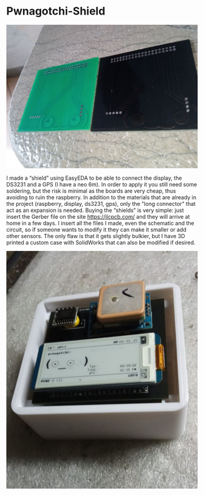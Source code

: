 # Pwnagotchi-Shield

![alt text](https://github.com/Francesco-Pagano/Pwnagotchi-Shield/blob/main/img/Shields.jpg)

I made a “shield” using EasyEDA to be able to connect the display, the DS3231 and a GPS (I have a neo 6m). In order to apply it you still need some soldering, but the risk is minimal as the boards are very cheap, thus avoiding to ruin the raspberry. In addition to the materials that are already in the project (raspberry, display, ds3231, gps), only the "long connector" that act as an expansion is needed. Buying the “shields” is very simple: just insert the Gerber file on the site https://jlcpcb.com/ and they will arrive at home in a few days. I insert all the files I made, even the schematic and the circuit, so if someone wants to modify it they can make it smaller or add other sensors. The only flaw is that it gets slightly bulkier, but I have 3D printed a custom case with SolidWorks that can also be modified if desired.

![alt text](https://github.com/Francesco-Pagano/Pwnagotchi-Shield/blob/main/img/Final.jpg)
